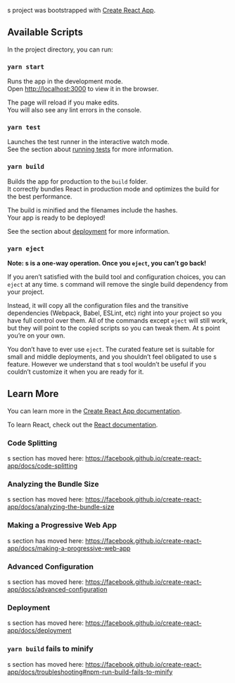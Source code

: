 s project was bootstrapped with [Create React App](https://github.com/facebook/create-react-app).

## Available Scripts

In the project directory, you can run:

### `yarn start`

Runs the app in the development mode.<br />
Open [http://localhost:3000](http://localhost:3000) to view it in the browser.

The page will reload if you make edits.<br />
You will also see any lint errors in the console.

### `yarn test`

Launches the test runner in the interactive watch mode.<br />
See the section about [running tests](https://facebook.github.io/create-react-app/docs/running-tests) for more information.

### `yarn build`

Builds the app for production to the `build` folder.<br />
It correctly bundles React in production mode and optimizes the build for the best performance.

The build is minified and the filenames include the hashes.<br />
Your app is ready to be deployed!

See the section about [deployment](https://facebook.github.io/create-react-app/docs/deployment) for more information.

### `yarn eject`

**Note:  s is a one-way operation. Once you `eject`, you can’t go back!**

If you aren’t satisfied with the build tool and configuration choices, you can `eject` at any time.  s command will remove the single build dependency from your project.

Instead, it will copy all the configuration files and the transitive dependencies (Webpack, Babel, ESLint, etc) right into your project so you have full control over them. All of the commands except `eject` will still work, but they will point to the copied scripts so you can tweak them. At  s point you’re on your own.

You don’t have to ever use `eject`. The curated feature set is suitable for small and middle deployments, and you shouldn’t feel obligated to use  s feature. However we understand that  s tool wouldn’t be useful if you couldn’t customize it when you are ready for it.

## Learn More

You can learn more in the [Create React App documentation](https://facebook.github.io/create-react-app/docs/getting-started).

To learn React, check out the [React documentation](https://reactjs.org/).

### Code Splitting

 s section has moved here: https://facebook.github.io/create-react-app/docs/code-splitting

### Analyzing the Bundle Size

 s section has moved here: https://facebook.github.io/create-react-app/docs/analyzing-the-bundle-size

### Making a Progressive Web App

 s section has moved here: https://facebook.github.io/create-react-app/docs/making-a-progressive-web-app

### Advanced Configuration

 s section has moved here: https://facebook.github.io/create-react-app/docs/advanced-configuration

### Deployment

 s section has moved here: https://facebook.github.io/create-react-app/docs/deployment

### `yarn build` fails to minify

 s section has moved here: https://facebook.github.io/create-react-app/docs/troubleshooting#npm-run-build-fails-to-minify
